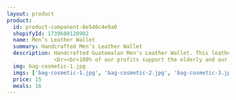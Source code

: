 ```yaml
---
layout: product
product:
  id: product-component-8e540c4e9a0
  shopifyId: 1739680120902
  name: Men’s Leather Wallet
  summary: Handcrafted Men’s Leather Wallet 
  description: Handcrafted Guatemalan Men’s Leather Wallet. This leather wallet featuring traditional Guatemalan handwoven fabric on the outside comes in 2 styles. Both styles have two long bill-holding pockets, card pocket, and individual places for two cards as pictured. One style has an ID holder on the left side as pictured, and the other style has addition storage for credit cards on the left side (just as it has on the left). Please note all wallets contain a unique square of multicolored fabric, framed by the leather as pictured.  All of our items are handmade, unique, and provide sustainable employment opportunities to the most vulnerable families in Santa María de Jesús, Guatemala and the surrounding areas.
               <br><br>100% of our profits support the elderly and our programs at Cosechando Felicidad Inc. including our feeding program for the elderly. 
  img: bag-cosmetic-1.jpg
  imgs: ['bag-cosmetic-1.jpg', 'bag-cosmetic-2.jpg', 'bag-cosmetic-3.jpg']
  price: 15
  meals: 16
---
```

